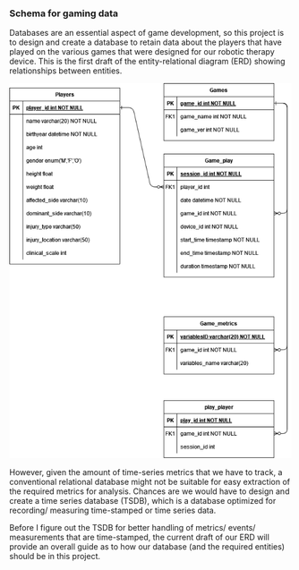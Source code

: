 ### Schema for gaming data
Databases are an essential aspect of game development, so this project is to design and create a database to retain data about the players that have played on the various games that were designed for our robotic therapy device. This is the first draft of the entity-relational diagram (ERD) showing relationships between entities. 

![ERD draft](https://github.com/doscsy12/hman_database/blob/main/hman_database_v1.drawio.png)


However, given the amount of time-series metrics that we have to track, a conventional relational database might not be suitable for easy extraction of the required metrics for analysis. Chances are we would have to design and create a time series database (TSDB), which is a database optimized for recording/ measuring time-stamped or time series data. 

Before I figure out the TSDB for better handling of metrics/ events/ measurements that are time-stamped, the current draft of our ERD will provide an overall guide as to how our database (and the required entities) should be in this project. 
